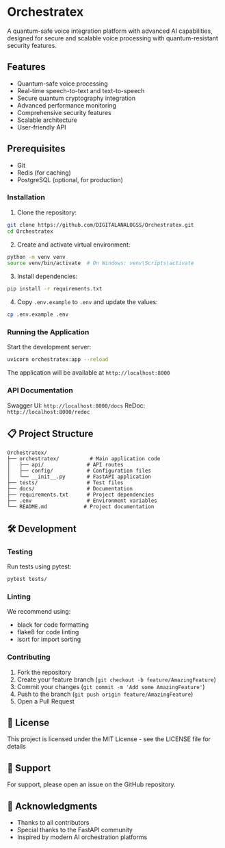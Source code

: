 # Orchestratex

A quantum-safe voice integration platform with advanced AI capabilities, designed for secure and scalable voice processing with quantum-resistant security features.

## Features

- Quantum-safe voice processing
- Real-time speech-to-text and text-to-speech
- Secure quantum cryptography integration
- Advanced performance monitoring
- Comprehensive security features
- Scalable architecture
- User-friendly API

## Prerequisites
- Git
- Redis (for caching)
- PostgreSQL (optional, for production)

### Installation

1. Clone the repository:
```bash
git clone https://github.com/DIGITALANALOGSS/Orchestratex.git
cd Orchestratex
```

2. Create and activate virtual environment:
```bash
python -m venv venv
source venv/bin/activate  # On Windows: venv\Scripts\activate
```

3. Install dependencies:
```bash
pip install -r requirements.txt
```

4. Copy `.env.example` to `.env` and update the values:
```bash
cp .env.example .env
```

### Running the Application

Start the development server:
```bash
uvicorn orchestratex:app --reload
```

The application will be available at `http://localhost:8000`

### API Documentation

Swagger UI: `http://localhost:8000/docs`
ReDoc: `http://localhost:8000/redoc`

## 📋 Project Structure

```
Orchestratex/
├── orchestratex/          # Main application code
│   ├── api/              # API routes
│   ├── config/           # Configuration files
│   └── __init__.py       # FastAPI application
├── tests/                # Test files
├── docs/                 # Documentation
├── requirements.txt      # Project dependencies
├── .env                  # Environment variables
└── README.md            # Project documentation
```

## 🛠️ Development

### Testing

Run tests using pytest:
```bash
pytest tests/
```

### Linting

We recommend using:
- black for code formatting
- flake8 for code linting
- isort for import sorting

### Contributing

1. Fork the repository
2. Create your feature branch (`git checkout -b feature/AmazingFeature`)
3. Commit your changes (`git commit -m 'Add some AmazingFeature'`)
4. Push to the branch (`git push origin feature/AmazingFeature`)
5. Open a Pull Request

## 📝 License

This project is licensed under the MIT License - see the LICENSE file for details

## 📢 Support

For support, please open an issue on the GitHub repository.

## 🙏 Acknowledgments

- Thanks to all contributors
- Special thanks to the FastAPI community
- Inspired by modern AI orchestration platforms
